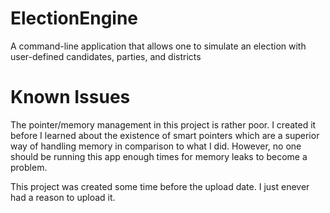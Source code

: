 # ElectionEngine
A command-line application that allows one to simulate an election with user-defined candidates, parties, and districts

# Known Issues

The pointer/memory management in this project is rather poor. I created it before I learned about the existence of smart pointers which are a superior way of handling memory in comparison to what I did. However, no one should be running this app enough times for memory leaks to become a problem.

This project was created some time before the upload date. I just enever had a reason to upload it.
